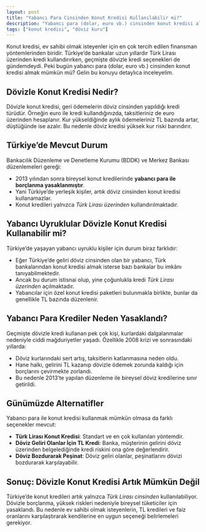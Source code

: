 ```yaml
---
layout: post
title: "Yabancı Para Cinsinden Konut Kredisi Kullanılabilir mi?"
description: "Yabancı para (dolar, euro vb.) cinsinden konut kredisi almak mümkün mü?"
tags: ["konut kredisi", "döviz kuru"]
---
```


Konut kredisi, ev sahibi olmak isteyenler için en çok tercih edilen finansman yöntemlerinden biridir. Türkiye’de bankalar uzun yıllardır Türk Lirası üzerinden kredi kullandırırken, geçmişte dövizle kredi seçenekleri de gündemdeydi. Peki bugün yabancı para (dolar, euro vb.) cinsinden konut kredisi almak mümkün mü? Gelin bu konuyu detaylıca inceleyelim.

## Dövizle Konut Kredisi Nedir?

Dövizle konut kredisi, geri ödemelerin döviz cinsinden yapıldığı kredi türüdür. Örneğin euro ile kredi kullandığınızda, taksitleriniz de euro üzerinden hesaplanır. Kur yükseldiğinde aylık ödemeleriniz TL bazında artar, düştüğünde ise azalır. Bu nedenle döviz kredisi yüksek kur riski barındırır.

## Türkiye’de Mevcut Durum

Bankacılık Düzenleme ve Denetleme Kurumu (BDDK) ve Merkez Bankası düzenlemeleri gereği:

- 2013 yılından sonra bireysel konut kredilerinde **yabancı para ile borçlanma yasaklanmıştır**.
- Yani Türkiye’de yerleşik kişiler, artık döviz cinsinden konut kredisi kullanamazlar.
- Konut kredileri yalnızca *Türk Lirası üzerinden* kullandırılmaktadır.

## Yabancı Uyruklular Dövizle Konut Kredisi Kullanabilir mi?

Türkiye’de yaşayan yabancı uyruklu kişiler için durum biraz farklıdır:

- Eğer Türkiye’de geliri döviz cinsinden olan bir yabancı, Türk bankalarından konut kredisi almak isterse bazı bankalar bu imkânı tanıyabilmektedir.
- Ancak bu durum istisnai olup, yine çoğunlukla kredi *Türk Lirası üzerinden* açılmaktadır.
- Yabancılar için özel konut kredisi paketleri bulunmakla birlikte, bunlar da genellikle TL bazında düzenlenir.

## Yabancı Para Krediler Neden Yasaklandı?

Geçmişte dövizle kredi kullanan pek çok kişi, kurlardaki dalgalanmalar nedeniyle ciddi mağduriyetler yaşadı. Özellikle 2008 krizi ve sonrasındaki yıllarda:

- Döviz kurlarındaki sert artış, taksitlerin katlanmasına neden oldu.
- Hane halkı, gelirini TL kazanıp dövizle ödemek zorunda kaldığı için borçlarını çevirmekte zorlandı.
- Bu nedenle 2013’te yapılan düzenleme ile bireysel döviz kredilerine sınır getirildi.

## Günümüzde Alternatifler

Yabancı para ile konut kredisi kullanmak mümkün olmasa da farklı seçenekler mevcut:

- **Türk Lirası Konut Kredisi**: Standart ve en çok kullanılan yöntemdir.
- **Döviz Geliri Olanlar İçin TL Kredi**: Banka, müşterinin gelirini döviz üzerinden belgelediğinde kredi riskini ona göre değerlendirir.
- **Döviz Bozdurarak Peşinat**: Döviz geliri olanlar, peşinatlarını dövizi bozdurarak karşılayabilir.

## Sonuç: Dövizle Konut Kredisi Artık Mümkün Değil

Türkiye’de konut kredileri artık yalnızca *Türk Lirası cinsinden* kullanılabiliyor. Dövizle borçlanma, yüksek riskleri nedeniyle bireysel tüketiciler için yasaklandı. Bu nedenle ev sahibi olmak isteyenlerin, TL kredileri ve faiz oranlarını karşılaştırarak kendilerine en uygun seçeneği belirlemeleri gerekiyor.